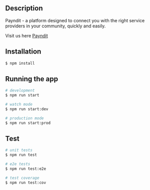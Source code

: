 

## Description

Payndit - a platform designed to connect you with the right service providers in your community, quickly and easily.

Visit us here [Payndit](https://payndit.vercel.app/about)

## Installation

```bash
$ npm install
```

## Running the app

```bash
# development
$ npm run start

# watch mode
$ npm run start:dev

# production mode
$ npm run start:prod
```

## Test

```bash
# unit tests
$ npm run test

# e2e tests
$ npm run test:e2e

# test coverage
$ npm run test:cov
```
